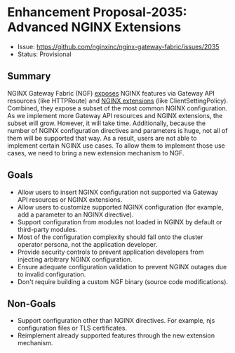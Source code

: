 # Enhancement Proposal-2035: Advanced NGINX Extensions

- Issue: https://github.com/nginxinc/nginx-gateway-fabric/issues/2035
- Status: Provisional

## Summary

NGINX Gateway Fabric (NGF) [exposes](/site/content/overview/gateway-api-compatibility.md) NGINX features via Gateway API
resources (like HTTPRoute) and [NGINX extensions](nginx-extensions.md) (like ClientSettingPolicy). Combined, they
expose a subset of the most common NGINX configuration. As we implement more Gateway API resources and NGINX extensions,
the subset will grow. However, it will take time. Additionally, because the number of NGINX configuration directives
and parameters is huge, not all of them will be supported that way. As a result, users are not able to implement certain
NGINX use cases. To allow them to implement those use cases, we need to bring a new extension mechanism to NGF.

## Goals

- Allow users to insert NGINX configuration not supported via Gateway API resources or NGINX extensions.
- Allow users to customize supported NGINX configuration (for example, add a parameter to an NGINX directive).
- Support configuration from modules not loaded in NGINX by default or third-party modules.
- Most of the configuration complexity should fall onto the cluster operator persona, not the application developer.
- Provide security controls to prevent application developers from injecting arbitrary NGINX configuration.
- Ensure adequate configuration validation to prevent NGINX outages due to invalid configuration.
- Don't require building a custom NGF binary (source code modifications).

## Non-Goals

- Support configuration other than NGINX directives. For example, njs configuration files or TLS certificates.
- Reimplement already supported features through the new extension mechanism.
